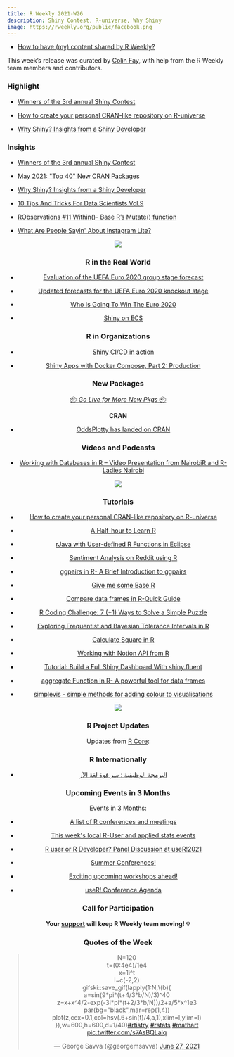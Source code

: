 ```yaml
---
title: R Weekly 2021-W26
description: Shiny Contest, R-universe, Why Shiny
image: https://rweekly.org/public/facebook.png
---
```



+ [How to have (my) content shared by R Weekly?](https://github.com/rweekly/rweekly.org#how-to-have-my-content-shared-by-r-weekly)

This week’s release was curated by [Colin Fay](https://colinfay.me), with help from the R Weekly team members and contributors.


###  Highlight


+ [Winners of the 3rd annual Shiny Contest](https://blog.rstudio.com/2021/06/24/winners-of-the-3rd-annual-shiny-contest/)

+ [How to create your personal CRAN-like repository on R-universe](https://ropensci.org/blog/2021/06/22/setup-runiverse/)

+ [Why Shiny? Insights from a Shiny Developer](https://www.mango-solutions.com/why-shiny-opinions-from-a-shiny-developer/)


### Insights

+ [Winners of the 3rd annual Shiny Contest](https://blog.rstudio.com/2021/06/24/winners-of-the-3rd-annual-shiny-contest/)

+ [May 2021: "Top 40" New CRAN Packages](https://rviews.rstudio.com/2021/06/24/may-2021-top-40-new-cran-packages/)

+ [Why Shiny? Insights from a Shiny Developer](https://www.mango-solutions.com/why-shiny-opinions-from-a-shiny-developer/)

+ [10 Tips And Tricks For Data Scientists Vol.9](https://predictivehacks.com/10-tips-and-tricks-for-data-scientists-vol-9/)

+ [RObservations #11 Within()- Base R’s Mutate() function](https://bensstats.wordpress.com/2021/06/22/robservations-11-within-base-rs-mutate-function/)

+ [What Are People Sayin' About Instagram Lite?](https://jlaw.netlify.app/2021/06/26/what-people-are-sayin-about-instagram-lite/)

<div align = "center">
<img src = "https://jlaw.netlify.app/2021/06/26/what-people-are-sayin-about-instagram-lite/index_files/figure-html/BTM_Vis-1.png">
</img>

### R in the Real World

+ [Evaluation of the UEFA Euro 2020 group stage forecast](https://www.zeileis.org/news/euro2020group/)

+ [Updated forecasts for the UEFA Euro 2020 knockout stage](https://www.zeileis.org/news/euro2020knockout/)

+ [Who Is Going To Win The Euro 2020](https://predictivehacks.com/who-is-going-to-win-the-euro-2020/)

+ [Shiny on ECS](https://datawookie.dev/blog/2021/06/shiny-on-ecs/)

###  R in Organizations

+ [Shiny CI/CD in action](https://mirai-solutions.ch/news/2021/06/25/techguides-github-actions-focus/)

+ [Shiny Apps with Docker Compose, Part 2: Production](https://medium.com/analythium/shiny-apps-with-docker-compose-part-2-production-1819105924ec)

###  New Packages

<p class="added-hostname"><a href="https://rweekly.org/live" target="_blank" class="externalLink">📦 <i>Go Live for More New Pkgs</i> 📦</a></p>

**CRAN**

+ [OddsPlotty has landed on CRAN](https://hutsons-hacks.info/oddsplotty-has-landed-on-cran)


###  Videos and Podcasts

+ [Working with Databases in R – Video Presentation from NairobiR and R-Ladies Nairobi](https://www.r-consortium.org/blog/2021/06/24/working-with-databases-in-r-video-presentation-from-nairobir-and-r-ladies-nairobi)

<div align = "center">
<img src = "https://lh5.googleusercontent.com/BpTPMzUWr-dloA6WYFnORmWLHS-OZGyQ2P5R26fXhcGu_Cp-Kpy06ZIdOJwQAp-z9ZdVZ44ED9442a-edRxP9JTeUlKMBl4GAormPog9co2Uc5HmpKeWaQSj2VrZPWotZyBECbX7">
</img>

###  Tutorials

+ [How to create your personal CRAN-like repository on R-universe](https://ropensci.org/blog/2021/06/22/setup-runiverse/)

+ [A Half-hour to Learn R](http://karolis.koncevicius.lt/posts/a_half_hour_to_learn_r/)

+ [rJava with User-defined R Functions in Eclipse](https://kiandlee.blogspot.com/2021/06/rjava-with-user-defined-r-functions-in.html)

+ [Sentiment Analysis on Reddit using R](https://www.iamnagdev.com/?p=964)

+ [ggpairs in R- A Brief Introduction to ggpairs](https://finnstats.com/index.php/2021/06/24/ggpairs-in-r-a-brief-introduction-to-ggpairs/)

+ [Give me some Base R](https://kgilds.rbind.io/post/2021-06-23-give-me-some-base-r/)

+ [Compare data frames in R-Quick Guide](https://finnstats.com/index.php/2021/06/23/compare-data-frames-in-r-quick-guide/)

+ [R Coding Challenge: 7 (+1) Ways to Solve a Simple Puzzle](https://blog.ephorie.de/r-coding-challenge-7-1-ways-to-solve-a-simple-puzzle)

+ [Exploring Frequentist and Bayesian Tolerance Intervals in R](https://rileyking.netlify.app/post/exploring-frequentist-and-bayesian-tolerance-intervals-in-r/)

+ [Calculate Square in R](https://finnstats.com/index.php/2021/06/22/calculate-square-in-r/)

+ [Working with Notion API from R](https://biolitika.si/working-with-notion-api-from-r.html)

+ [Tutorial: Build a Full Shiny Dashboard With shiny.fluent](https://appsilon.com/shiny-fluent-tutorial/)

+ [aggregate Function in R- A powerful tool for data frames](https://finnstats.com/index.php/2021/06/20/aggregate-function-in-r/)

+ [simplevis - simple methods for adding colour to visualisations](https://davidhodge931.netlify.app/2021/06/20/colouring-with-simplevis/)


<div align = "center">
<img src = "https://davidhodge931.netlify.app/2021/06/20/colouring-with-simplevis/index_files/figure-html/unnamed-chunk-5-1.png">
</img>

<!--<div class="post-more-begin></div><div class="post-more-end"></div>-->

###  R Project Updates

Updates from [R Core](http://developer.r-project.org/blosxom.cgi/R-devel/NEWS):

### R Internationally

+ [البرمجة الوظيفية : سر قوة لغة الآر](https://www.arabiananalyst.com/2021/05/17/2021-05-17-functional-programming/)


###  Upcoming Events in 3 Months

Events in 3 Months:

+ [A list of R conferences and meetings](https://jumpingrivers.github.io/meetingsR/events.html)

+ [This week's local R-User and applied stats events](https://community.rstudio.com/c/irl)

+ [R user or R Developer? Panel Discussion at useR!2021](https://mirai-solutions.ch/news/2021/06/18/announce-user2021-panel/)

+ [Summer Conferences!](https://rviews.rstudio.com/2021/06/17/summer-conferences/)

+ [Exciting upcoming workshops ahead!](https://mirai-solutions.ch/news/2021/06/16/announce-new-workshops/)

+ [useR! Conference Agenda](https://www.conftool.org/user2021/index.php?page=browseSessions&presentations=show)


###  Call for Participation


<p class="hide-support added-hostname support-rweekly" style="text-align: center;font-weight: bold;">Your <a class="non-visited externalLink" href="https://www.patreon.com/rweekly" onclick="pas(this)">support</a> will keep R Weekly team moving! 💡</p>

###  Quotes of the Week

<blockquote class="twitter-tweet"><p lang="en" dir="ltr">N=120<br>t=(0:4e4)/1e4<br>x=1i^t<br>l=c(-2,2)<br>gifski::save_gif(lapply(1:N,\(b){<br>a=sin(9*pi*(t+4/3*b/N)/3)^40<br>z=x+x^4/2-exp(-3i*pi*(t+2/3*b/N))/2+a/5*x^1e3<br>par(bg=&quot;black&quot;,mar=rep(1,4))<br>plot(z,cex=0.1,col=hsv(.6+sin(t)/4,a,1),xlim=l,ylim=l)<br>}),w=600,h=600,d=1/40)<a href="https://twitter.com/hashtag/rtistry?src=hash&amp;ref_src=twsrc%5Etfw">#rtistry</a> <a href="https://twitter.com/hashtag/rstats?src=hash&amp;ref_src=twsrc%5Etfw">#rstats</a> <a href="https://twitter.com/hashtag/mathart?src=hash&amp;ref_src=twsrc%5Etfw">#mathart</a> <a href="https://t.co/s7AsBQLalq">pic.twitter.com/s7AsBQLalq</a></p>&mdash; George Savva (@georgemsavva) <a href="https://twitter.com/georgemsavva/status/1409109163964252163?ref_src=twsrc%5Etfw">June 27, 2021</a></blockquote> <script async src="https://platform.twitter.com/widgets.js" charset="utf-8"></script>
